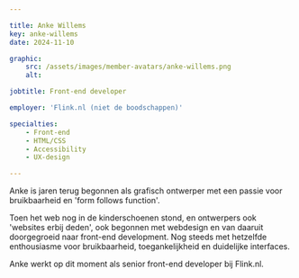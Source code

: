 ```yaml
---

title: Anke Willems
key: anke-willems
date: 2024-11-10

graphic:
    src: /assets/images/member-avatars/anke-willems.png
    alt:

jobtitle: Front-end developer

employer: 'Flink.nl (niet de boodschappen)'

specialties:
    - Front-end
    - HTML/CSS
    - Accessibility
    - UX-design

---
```


Anke is jaren terug begonnen als grafisch ontwerper met een passie voor bruikbaarheid en 'form follows function'.

Toen het web nog in de kinderschoenen stond, en ontwerpers ook 'websites erbij deden', ook begonnen met webdesign en van daaruit doorgegroeid naar front-end development. Nog steeds met hetzelfde enthousiasme voor bruikbaarheid, toegankelijkheid en duidelijke interfaces.

Anke werkt op dit moment als senior front-end developer bij Flink.nl.
